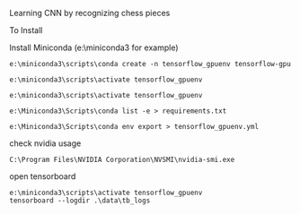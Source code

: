 Learning CNN by recognizing chess pieces


To Install

Install Miniconda (e:\miniconda3 for example)

```
e:\miniconda3\scripts\conda create -n tensorflow_gpuenv tensorflow-gpu

e:\miniconda3\scripts\activate tensorflow_gpuenv
```

```
e:\miniconda3\scripts\activate tensorflow_gpuenv

e:\Miniconda3\Scripts\conda list -e > requirements.txt

e:\Miniconda3\Scripts\conda env export > tensorflow_gpuenv.yml
```

check nvidia usage
```
C:\Program Files\NVIDIA Corporation\NVSMI\nvidia-smi.exe
```

open tensorboard
```
e:\miniconda3\scripts\activate tensorflow_gpuenv
tensorboard --logdir .\data\tb_logs
```